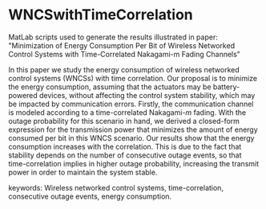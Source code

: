 # WNCSwithTimeCorrelation
MatLab scripts used to generate the results illustrated in paper: "Minimization of Energy Consumption Per Bit of Wireless Networked Control Systems with Time-Correlated Nakagami-m Fading Channels"

In this paper we study the energy consumption of wireless networked control systems (WNCSs) with time correlation. Our proposal is to minimize the energy consumption, assuming that the actuators may be battery-powered devices, without affecting the control system stability, which may be impacted by communication errors. Firstly, the communication channel is modeled according to a time-correlated Nakagami-$m$ fading. With the outage probability for this scenario in hand, we derived a closed-form expression for the transmission power that minimizes the amount of energy consumed per bit in this WNCS scenario. Our results show that the energy consumption increases with the correlation. This is due to the fact that stability depends on the number of consecutive outage events, so that time-correlation implies in higher outage probability, increasing the transmit power in order to maintain the system stable.

keywords: Wireless networked control systems, time-correlation, consecutive outage events, energy consumption.
